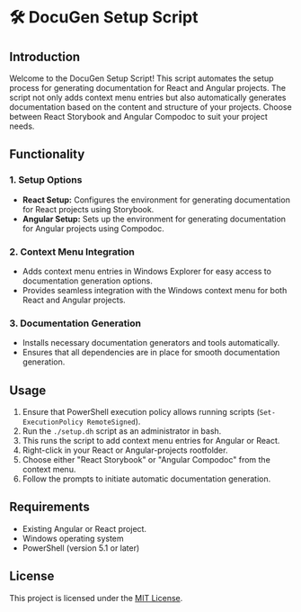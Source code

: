 # 🛠️ DocuGen Setup Script

## Introduction

Welcome to the DocuGen Setup Script! This script automates the setup process for generating documentation for React and Angular projects. The script not only adds context menu entries but also automatically generates documentation based on the content and structure of your projects. Choose between React Storybook and Angular Compodoc to suit your project needs.

## Functionality

### 1. Setup Options

- **React Setup:** Configures the environment for generating documentation for React projects using Storybook.
- **Angular Setup:** Sets up the environment for generating documentation for Angular projects using Compodoc.

### 2. Context Menu Integration

- Adds context menu entries in Windows Explorer for easy access to documentation generation options.
- Provides seamless integration with the Windows context menu for both React and Angular projects.

### 3. Documentation Generation

- Installs necessary documentation generators and tools automatically.
- Ensures that all dependencies are in place for smooth documentation generation.

## Usage

1. Ensure that PowerShell execution policy allows running scripts (`Set-ExecutionPolicy RemoteSigned`).
2. Run the `./setup.dh` script as an administrator in bash.
3. This runs the script to add context menu entries for Angular or React.
4. Right-click in your React or Angular-projects rootfolder.
5. Choose either "React Storybook" or "Angular Compodoc" from the context menu.
6. Follow the prompts to initiate automatic documentation generation.

## Requirements

- Existing Angular or React project.
- Windows operating system
- PowerShell (version 5.1 or later)

## License

This project is licensed under the [MIT License](LICENSE).

